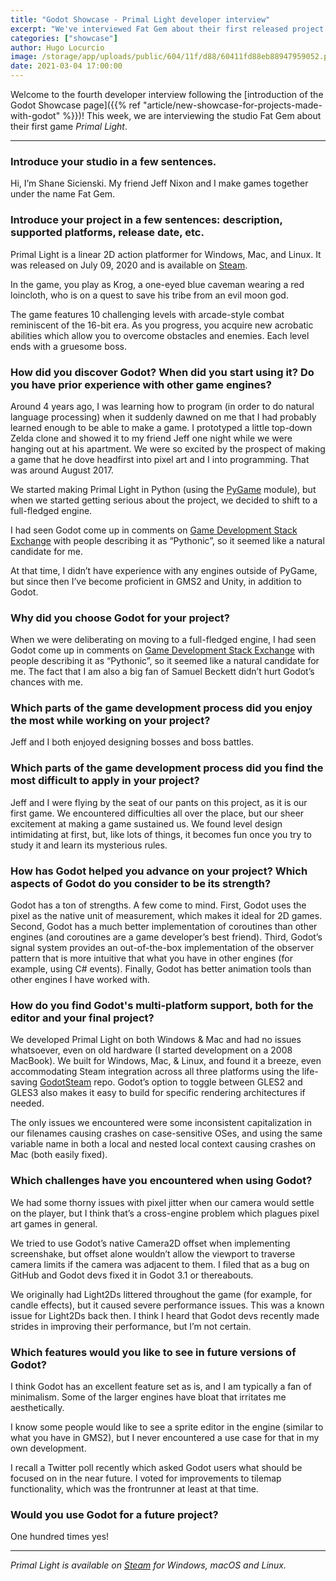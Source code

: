 ```yaml
---
title: "Godot Showcase - Primal Light developer interview"
excerpt: "We've interviewed Fat Gem about their first released project Primal Light. It was released in July 2020 and is available on Windows, macOS and Linux."
categories: ["showcase"]
author: Hugo Locurcio
image: /storage/app/uploads/public/604/11f/d88/60411fd88eb88947959052.png
date: 2021-03-04 17:00:00
---
```


Welcome to the fourth developer interview following the [introduction of the Godot Showcase page]({{% ref "article/new-showcase-for-projects-made-with-godot" %}})! This week, we are interviewing the studio Fat Gem about their first game *Primal Light*.

___

### Introduce your studio in a few sentences.

Hi, I’m Shane Sicienski. My friend Jeff Nixon and I make games together under the name Fat Gem.

### Introduce your project in a few sentences: description, supported platforms, release date, etc.

Primal Light is a linear 2D action platformer for Windows, Mac, and Linux. It was released on July 09, 2020 and is available on [Steam](https://store.steampowered.com/app/771420/Primal_Light/).

In the game, you play as Krog, a one-eyed blue caveman wearing a red loincloth, who is on a quest to save his tribe from an evil moon god.

The game features 10 challenging levels with arcade-style combat reminiscent of the 16-bit era. As you progress, you acquire new acrobatic abilities which allow you to overcome obstacles and enemies. Each level ends with a gruesome boss.

### How did you discover Godot? When did you start using it? Do you have prior experience with other game engines?

Around 4 years ago, I was learning how to program (in order to do natural language processing) when it suddenly dawned on me that I had probably learned enough to be able to make a game. I prototyped a little top-down Zelda clone and showed it to my friend Jeff one night while we were hanging out at his apartment. We were so excited by the prospect of making a game that he dove headfirst into pixel art and I into programming. That was around August 2017.

We started making Primal Light in Python (using the [PyGame](https://www.pygame.org/news) module), but when we started getting serious about the project, we decided to shift to a full-fledged engine.

I had seen Godot come up in comments on [Game Development Stack Exchange](https://gamedev.stackexchange.com/) with people describing it as “Pythonic”, so it seemed like a natural candidate for me.

At that time, I didn’t have experience with any engines outside of PyGame, but since then I’ve become proficient in GMS2 and Unity, in addition to Godot.

### Why did you choose Godot for your project?

When we were deliberating on moving to a full-fledged engine, I had seen Godot come up in comments on [Game Development Stack Exchange](https://gamedev.stackexchange.com/) with people describing it as “Pythonic”, so it seemed like a natural candidate for me. The fact that I am also a big fan of Samuel Beckett didn’t hurt Godot’s chances with me.

### Which parts of the game development process did you enjoy the most while working on your project?

Jeff and I both enjoyed designing bosses and boss battles.

### Which parts of the game development process did you find the most difficult to apply in your project?

Jeff and I were flying by the seat of our pants on this project, as it is our first game. We encountered difficulties all over the place, but our sheer excitement at making a game sustained us. We found level design intimidating at first, but, like lots of things, it becomes fun once you try to study it and learn its mysterious rules.

### How has Godot helped you advance on your project? Which aspects of Godot do you consider to be its strength?

Godot has a ton of strengths. A few come to mind. First, Godot uses the pixel as the native unit of measurement, which makes it ideal for 2D games. Second, Godot has a much better implementation of coroutines than other engines (and coroutines are a game developer’s best friend). Third, Godot’s signal system provides an out-of-the-box implementation of the observer pattern that is more intuitive that what you have in other engines (for example, using C# events). Finally, Godot has better animation tools than other engines I have worked with.

### How do you find Godot's multi-platform support, both for the editor and your final project?

We developed Primal Light on both Windows & Mac and had no issues whatsoever, even on old hardware (I started development on a 2008 MacBook). We built for Windows, Mac, & Linux, and found it a breeze, even accommodating Steam integration across all three platforms using the life-saving [GodotSteam](https://github.com/Gramps/GodotSteam) repo. Godot’s option to toggle between GLES2 and GLES3 also makes it easy to build for specific rendering architectures if needed.

The only issues we encountered were some inconsistent capitalization in our filenames causing crashes on case-sensitive OSes, and using the same variable name in both a local and nested local context causing crashes on Mac (both easily fixed).

### Which challenges have you encountered when using Godot?

We had some thorny issues with pixel jitter when our camera would settle on the player, but I think that’s a cross-engine problem which plagues pixel art games in general.

We tried to use Godot’s native Camera2D offset when implementing screenshake, but offset alone wouldn’t allow the viewport to traverse camera limits if the camera was adjacent to them. I filed that as a bug on GitHub and Godot devs fixed it in Godot 3.1 or thereabouts.

We originally had Light2Ds littered throughout the game (for example, for candle effects), but it caused severe performance issues. This was a known issue for Light2Ds back then. I think I heard that Godot devs recently made strides in improving their performance, but I’m not certain.

### Which features would you like to see in future versions of Godot?

I think Godot has an excellent feature set as is, and I am typically a fan of minimalism. Some of the larger engines have bloat that irritates me aesthetically.

I know some people would like to see a sprite editor in the engine (similar to what you have in GMS2), but I never encountered a use case for that in my own development.

I recall a Twitter poll recently which asked Godot users what should be focused on in the near future. I voted for improvements to tilemap functionality, which was the frontrunner at least at that time.

### Would you use Godot for a future project?

One hundred times yes!

___


*Primal Light is available on [Steam](https://store.steampowered.com/app/771420/Primal_Light/) for Windows, macOS and Linux.*

